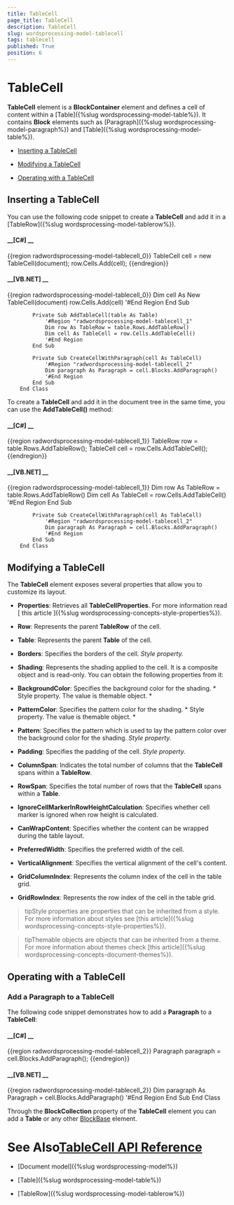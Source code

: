 ```yaml
---
title: TableCell
page_title: TableCell
description: TableCell
slug: wordsprocessing-model-tablecell
tags: tablecell
published: True
position: 6
---
```


# TableCell



__TableCell__ element is a __BlockContainer__ element and defines a cell of content within a
        [Table]({%slug wordsprocessing-model-table%}). It contains __Block__ elements such as
        [Paragraph]({%slug wordsprocessing-model-paragraph%}) and [Table]({%slug wordsprocessing-model-table%}).
      

* [Inserting a TableCell](#inserting-a-tablecell)

* [Modifying a TableCell](#modifying-a-tablecell)

* [Operating with a TableCell](#operating-with-a-tablecell)

## Inserting a TableCell

You can use the following code snippet to create a __TableCell__ and add it in a
          [TableRow]({%slug wordsprocessing-model-tablerow%}).
        

#### __[C#] __

{{region radwordsprocessing-model-tablecell_0}}
	            TableCell cell = new TableCell(document);
	            row.Cells.Add(cell);
	{{endregion}}



#### __[VB.NET] __

{{region radwordsprocessing-model-tablecell_0}}
	            Dim cell As New TableCell(document)
	            row.Cells.Add(cell)
	            '#End Region
	        End Sub
	
	        Private Sub AddTableCell(table As Table)
	            '#Region "radwordsprocessing-model-tablecell_1"
	            Dim row As TableRow = table.Rows.AddTableRow()
	            Dim cell As TableCell = row.Cells.AddTableCell()
	            '#End Region
	        End Sub
	
	        Private Sub CreateCellWithParagraph(cell As TableCell)
	            '#Region "radwordsprocessing-model-tablecell_2"
	            Dim paragraph As Paragraph = cell.Blocks.AddParagraph()
	            '#End Region
	        End Sub
	    End Class



To create a __TableCell__ and add it in the document tree in the same time, you can use the
          __AddTableCell()__ method:
        

#### __[C#] __

{{region radwordsprocessing-model-tablecell_1}}
	            TableRow row = table.Rows.AddTableRow();
	            TableCell cell = row.Cells.AddTableCell();
	{{endregion}}



#### __[VB.NET] __

{{region radwordsprocessing-model-tablecell_1}}
	            Dim row As TableRow = table.Rows.AddTableRow()
	            Dim cell As TableCell = row.Cells.AddTableCell()
	            '#End Region
	        End Sub
	
	        Private Sub CreateCellWithParagraph(cell As TableCell)
	            '#Region "radwordsprocessing-model-tablecell_2"
	            Dim paragraph As Paragraph = cell.Blocks.AddParagraph()
	            '#End Region
	        End Sub
	    End Class



## Modifying a TableCell

The __TableCell__ element exposes several properties that allow you to customize its layout.
        

* __Properties__: Retrieves all __TableCellProperties__. For more information read
              [
                this article
              ]({%slug wordsprocessing-concepts-style-properties%}).
            

* __Row__: Represents the parent __TableRow__ of the cell.
            

* __Table__: Represents the parent __Table__ of the cell.
            

* __Borders__: Specifies the borders of the cell. *Style property.*

* __Shading__: Represents the shading applied to the cell. It is a composite object and is read-only. You can obtain the
              following properties from it:
            

* __BackgroundColor__: Specifies the background color for the shading. *
                    Style property. The value is
                    themable object.
                  *

* __PatternColor__: Specifies the pattern color for the shading. *
                    Style property. The value is themable
                    object.
                  *

* __Pattern__: Specifies the pattern which is used to lay the pattern color over the background color for the shading.
                  *Style property.*

* __Padding__: Specifies the padding of the cell. *Style property.*

* __ColumnSpan__: Indicates the total number of columns that the __TableCell__ spans within a
              __TableRow__.
            

* __RowSpan__: Specifies the total number of rows that the __TableCell__ spans within a
              __Table__.
            

* __IgnoreCellMarkerInRowHeightCalculation__: Specifies whether cell marker is ignored when row height is calculated.
            

* __CanWrapContent__: Specifies whether the content can be wrapped during the table layout.
            

* __PreferredWidth__: Specifies the preferred width of the cell.
            

* __VerticalAlignment__: Specifies the vertical alignment of the cell's content.
            

* __GridColumnIndex__: Represents the column index of the cell in the table grid.
            

* __GridRowIndex__: Represents the row index of the cell in the table grid.
            

>tipStyle properties are properties that can be inherited from a style. For more information about styles see
            [this article]({%slug wordsprocessing-concepts-style-properties%}).
          

>tipThemable objects are objects that can be inherited from a theme. For more information about themes check
            [this article]({%slug wordsprocessing-concepts-document-themes%}).
          

## Operating with a TableCell

### Add a Paragraph to a TableCell

The following code snippet demonstrates how to add a __Paragraph__ to a __TableCell__:
            

#### __[C#] __

{{region radwordsprocessing-model-tablecell_2}}
	            Paragraph paragraph = cell.Blocks.AddParagraph();
	{{endregion}}



#### __[VB.NET] __

{{region radwordsprocessing-model-tablecell_2}}
	            Dim paragraph As Paragraph = cell.Blocks.AddParagraph()
	            '#End Region
	        End Sub
	    End Class



Through the __BlockCollection__ property of the __TableCell__ element you can add a
              __Table__ or any other
              [BlockBase](http://www.telerik.com/help/winforms/t_telerik_windows_documents_flow_model_blockbase.html)
              element.
            

# See Also[TableCell API Reference](http://www.telerik.com/help/winforms/allmembers_t_telerik_windows_documents_flow_model_tablecell.html)

 * [Document model]({%slug wordsprocessing-model%})

 * [Table]({%slug wordsprocessing-model-table%})

 * [TableRow]({%slug wordsprocessing-model-tablerow%})
